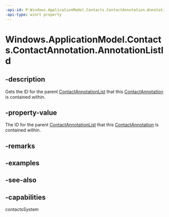 ```yaml
---
-api-id: P:Windows.ApplicationModel.Contacts.ContactAnnotation.AnnotationListId
-api-type: winrt property
---
```


<!-- Property syntax
public string AnnotationListId { get; }
-->

# Windows.ApplicationModel.Contacts.ContactAnnotation.AnnotationListId

## -description
Gets the ID for the parent [ContactAnnotationList](contactannotationlist.md) that this [ContactAnnotation](contactannotation.md) is contained within.

## -property-value
The ID for the parent [ContactAnnotationList](contactannotationlist.md) that this [ContactAnnotation](contactannotation.md) is contained within.

## -remarks

## -examples

## -see-also

## -capabilities
contactsSystem
